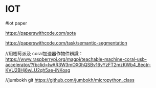 # IOT



#iot paper

https://paperswithcode.com/sota

https://paperswithcode.com/task/semantic-segmentation

//用樹莓派及 coral加速器作物件辨識： 
https://www.raspberrypi.org/magpi/teachable-machine-coral-usb-accelerator/?fbclid=IwAR3W3mOX0hQSBv16vYzFT2mzKWb4_8eotr-KVU2BHj6wLU2qh5ae-iNKosg

//jumbokh git 
https://github.com/jumbokh/micropython_class
